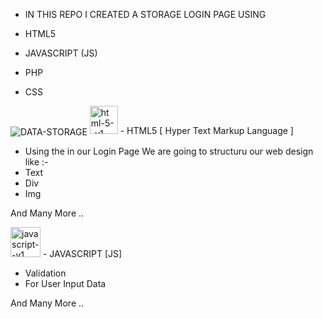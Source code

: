 - IN THIS REPO I CREATED A STORAGE LOGIN PAGE USING 

- HTML5

- JAVASCRIPT (JS)

- PHP 

- CSS 

<img align="center" src="https://cdn.dribbble.com/users/1746237/screenshots/11276091/media/fa47c19cbbbc00b2f5eceda0459c34db.gif" alt="DATA-STORAGE" withd="100">

<img width="45" height="45" src="https://img.icons8.com/color/48/html-5--v1.png" alt="html-5--v1"/> 
- HTML5 [ Hyper Text Markup Language ] 

- Using the in our Login Page We are going to structuru our web design like :- 
- Text 
- Div 
- Img 

And Many More ..

<img width="48" height="48" src="https://img.icons8.com/color/48/javascript--v1.png" alt="javascript--v1"/>
- JAVASCRIPT [JS]

- Validation 
- For User Input Data

And Many More .. 


 
